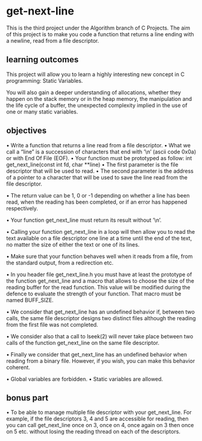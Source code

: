 # get-next-line
This is the third project under the Algorithm branch of C Projects.
The aim of this project is to make you code a function that returns a line ending with a newline, read from a file descriptor.

## learning outcomes
This project will allow you to learn a highly interesting new concept in C programming: Static Variables.

You will also gain a deeper understanding of allocations, whether they happen on the stack memory or in the heap memory, 
the manipulation and the life cycle of a buffer, 
the unexpected complexity implied in the use of one or many static variables.

## objectives
• Write a function that returns a line read from a file descriptor.
• What we call a “line” is a succession of characters that end with ’\n’ (ascii code
0x0a) or with End Of File (EOF).
• Your function must be prototyped as follow: int get_next_line(const int fd, char **line)
• The first parameter is the file descriptor that will be used to read.
• The second parameter is the address of a pointer to a character that will be used
to save the line read from the file descriptor.

• The return value can be 1, 0 or -1 depending on whether a line has been read, when the reading has been completed, 
or if an error has happened respectively.

• Your function get_next_line must return its result without ’\n’.

• Calling your function get_next_line in a loop will then allow you to read the text available on a file descriptor one line at a time until the end of the text, no matter the size of either the text or one of its lines.

• Make sure that your function behaves well when it reads from a file, from the standard output, from a redirection etc.

• In you header file get_next_line.h you must have at least the prototype of the function get_next_line and a macro that allows to choose the size of the reading buffer for the read function. This value will be modified during the defence to evaluate the strength of your function. That macro must be named BUFF_SIZE.

• We consider that get_next_line has an undefined behavior if, between two calls, the same file descriptor designs two distinct files although the reading from the first file was not completed.

• We consider also that a call to lseek(2) will never take place between two calls of the function get_next_line on the same file descriptor.

• Finally we consider that get_next_line has an undefined behavior when reading from a binary file. However, if you wish, you can make this behavior coherent.

• Global variables are forbidden.
• Static variables are allowed.

## bonus part
• To be able to manage multiple file descriptor with your get_next_line. 
For example, if the file descriptors 3, 4 and 5 are accessible for reading, then you can call get_next_line once on 3, 
once on 4, once again on 3 then once on 5 etc. without losing the reading thread on each of the descriptors.
